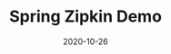 ---
date: '2020-10-26'
description: Instrument a Spring Boot application with Zipkin
lastmod: '2020-10-26'
patterns:
- Observability
readme: false
repo: https://github.com/BrianMMcClain/spring-zipkin-demo
summary:
- Instrument a Spring Boot application with Zipkin
tags:
- Spring
- Microservices
- Spring Boot
- REST
- Zipkin
- Observability
team:
- Brian McClain
title: Spring Zipkin Demo
topics:
- Spring
- Microservices
---